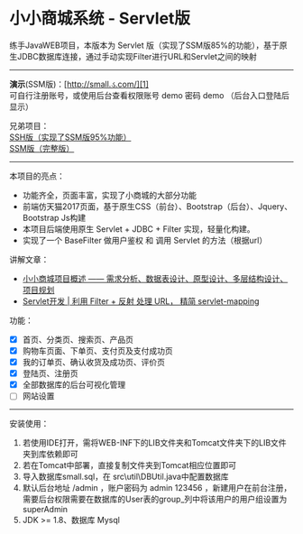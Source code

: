 # 小小商城系统  - Servlet版

练手JavaWEB项目，本版本为 Servlet 版（实现了SSM版85%的功能），基于原生JDBC数据库连接，通过手动实现Filter进行URL和Servlet之间的映射

---------------------------

**演示**(SSM版)：[http://small.ડ.com/][1]  
可自行注册账号，或使用后台查看权限账号 demo 密码 demo （后台入口登陆后显示）  
   
兄弟项目：  
[SSH版（实现了SSM版95%功能）][2]  
[SSM版（完整版）][3]  

----------------------------

本项目的亮点：

 * 功能齐全，页面丰富，实现了小商城的大部分功能
 * 前端仿天猫2017页面，基于原生CSS（前台）、Bootstrap（后台）、Jquery、Bootstrap Js构建
 * 本项目后端使用原生 Servlet + JDBC + Filter 实现，轻量化构建。
 * 实现了一个 BaseFilter 做用户鉴权 和 调用 Servlet 的方法（根据url） 
  
讲解文章：  
  * [小小商城项目概述 —— 需求分析、数据表设计、原型设计、多层结构设计、项目规划][4]
  * [Servlet开发 | 利用 Filter + 反射 处理 URL， 精简 servlet-mapping][5]

功能： 

 - [x] 首页、分类页、搜索页、产品页
 - [x] 购物车页面、下单页、支付页及支付成功页
 - [x] 我的订单页、确认收货及成功页、评价页
 - [x] 登陆页、注册页
 - [x] 全部数据库的后台可视化管理
 - [ ] 网站设置

------------------
 
 安装使用：
 
  1. 若使用IDE打开，需将WEB-INF下的LIB文件夹和Tomcat文件夹下的LIB文件夹到库依赖即可
  2. 若在Tomcat中部署，直接复制文件夹到Tomcat相应位置即可
  3. 导入数据库small.sql，在 src\util\DBUtil.java中配置数据库
  4. 默认后台地址 /admin ，账户密码为 admin 123456 ，新建用户在前台注册，需要后台权限需要在数据库的User表的group_列中将该用户的用户组设置为 superAdmin
  5. JDK >= 1.8、数据库 Mysql


  [1]: http://small.ડ.com
  [2]: https://github.com/xenv/S-mall-ssh
  [3]: https://github.com/xenv/S-mall-ssm
  [4]: https://www.cnblogs.com/bukong/p/small-start.html
  [5]: https://www.cnblogs.com/bukong/p/servlet-filter-mapping.html